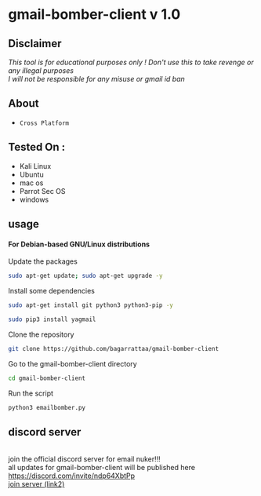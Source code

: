 # gmail-bomber-client v 1.0




## Disclaimer
*This tool is for educational purposes only !*
_Don't use this to take revenge or any illegal purposes_<br />
*I will not be responsible for any misuse or gmail id ban*


## About
* `Cross Platform`

## Tested On :
<ul>
  <li>Kali Linux</li>
  <li>Ubuntu</li>
<li> mac os </li>
  <li>Parrot Sec OS</li>
  <li> windows </li>
  </ul>
  
  
  ## usage 
#### For Debian-based GNU/Linux distributions

Update the packages
```bash
sudo apt-get update; sudo apt-get upgrade -y
```
Install some dependencies
```bash
sudo apt-get install git python3 python3-pip -y
```
```bash
sudo pip3 install yagmail
```
Clone the repository
```bash
git clone https://github.com/bagarrattaa/gmail-bomber-client
```
Go to the gmail-bomber-client directory
```bash
cd gmail-bomber-client
```
Run the script
```bash
python3 emailbomber.py
```

## discord server
<br>
join the official discord server for email nuker!!!
<br> 
all updates for gmail-bomber-client will be published here
<br>
<a href=https://discord.com/invite/ndp64XbtPp>
https://discord.com/invite/ndp64XbtPp
</a>
<br>
<a href=https://discord.gg/ndp64XbtPp.>
join server (link2)
</a>




